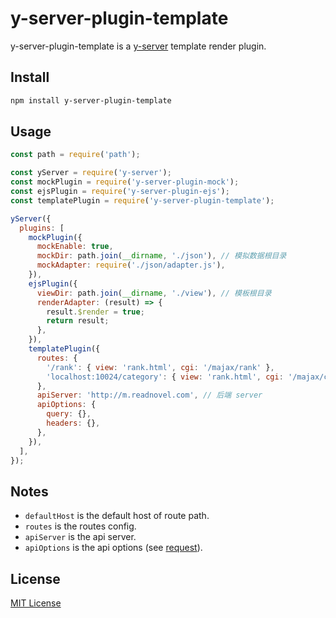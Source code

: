 # y-server-plugin-template

y-server-plugin-template is a [y-server](https://github.com/yued-fe/y-server) template render plugin.

## Install

```bash
npm install y-server-plugin-template
```

## Usage

```javascript
const path = require('path');

const yServer = require('y-server');
const mockPlugin = require('y-server-plugin-mock');
const ejsPlugin = require('y-server-plugin-ejs');
const templatePlugin = require('y-server-plugin-template');

yServer({
  plugins: [
    mockPlugin({
      mockEnable: true,
      mockDir: path.join(__dirname, './json'), // 模拟数据根目录
      mockAdapter: require('./json/adapter.js'),
    }),
    ejsPlugin({
      viewDir: path.join(__dirname, './view'), // 模板根目录
      renderAdapter: (result) => {
        result.$render = true;
        return result;
      },
    }),
    templatePlugin({
      routes: {
        '/rank': { view: 'rank.html', cgi: '/majax/rank' },
        'localhost:10024/category': { view: 'rank.html', cgi: '/majax/category' },
      },
      apiServer: 'http://m.readnovel.com', // 后端 server
      apiOptions: {
        query: {},
        headers: {},
      },
    }),
  ],
});
```

## Notes

* `defaultHost` is the default host of route path.
* `routes` is the routes config.
* `apiServer` is the api server.
* `apiOptions` is the api options (see [request](https://github.com/request/request)).

## License

[MIT License](http://en.wikipedia.org/wiki/MIT_License)
